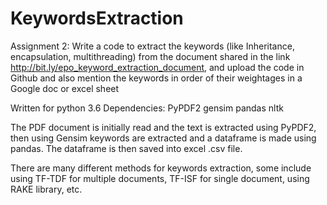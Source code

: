 # KeywordsExtraction
Assignment 2:
Write a code to extract the keywords (like Inheritance, encapsulation, multithreading) from the document shared in the link http://bit.ly/epo_keyword_extraction_document, and upload the code in Github and also mention the keywords in order of their weightages in a Google doc or excel sheet

Written for python 3.6
Dependencies:
PyPDF2
gensim
pandas
nltk

The PDF document is initially read and the text is extracted using PyPDF2, then using Gensim keywords are extracted and a dataframe is made using pandas. The dataframe is then saved into excel .csv file.

There are many different methods for keywords extraction, some include using TF-TDF for multiple documents, TF-ISF for single document, using RAKE library, etc. 
